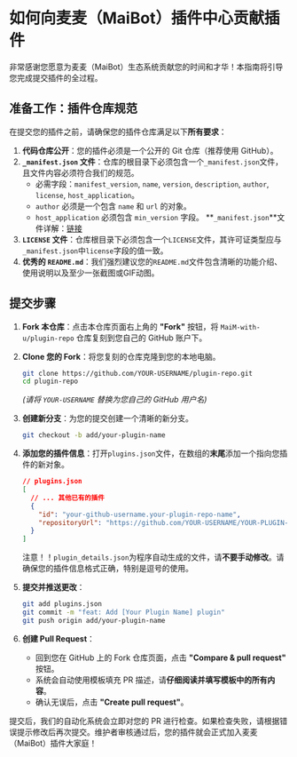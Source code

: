# 如何向麦麦（MaiBot）插件中心贡献插件

非常感谢您愿意为麦麦（MaiBot）生态系统贡献您的时间和才华！本指南将引导您完成提交插件的全过程。

## 准备工作：插件仓库规范

在提交您的插件之前，请确保您的插件仓库满足以下**所有要求**：

1.  **代码仓库公开**：您的插件必须是一个公开的 Git 仓库（推荐使用 GitHub）。
2.  **`_manifest.json` 文件**：仓库的根目录下必须包含一个`_manifest.json`文件，且文件内容必须符合我们的规范。
    -   必需字段：`manifest_version`, `name`, `version`, `description`, `author`, `license`, `host_application`。
    -   `author` 必须是一个包含 `name` 和 `url` 的对象。
    -   `host_application` 必须包含 `min_version` 字段。
    **`_manifest.json`**文件详解：[链接](https://docs.mai-mai.org/develop/plugin_develop/manifest-guide.html#%F0%9F%93%8B-%E5%AD%97%E6%AE%B5%E8%AF%B4%E6%98%8E)
3.  **`LICENSE` 文件**：仓库根目录下必须包含一个`LICENSE`文件，其许可证类型应与`_manifest.json`中`license`字段的值一致。
4.  **优秀的 `README.md`**：我们强烈建议您的`README.md`文件包含清晰的功能介绍、使用说明以及至少一张截图或GIF动图。

## 提交步骤

1.  **Fork 本仓库**：点击本仓库页面右上角的 **"Fork"** 按钮，将 `MaiM-with-u/plugin-repo` 仓库复刻到您自己的 GitHub 账户下。

2.  **Clone 您的 Fork**：将您复刻的仓库克隆到您的本地电脑。
    ```bash
    git clone https://github.com/YOUR-USERNAME/plugin-repo.git
    cd plugin-repo
    ```
    *(请将 `YOUR-USERNAME` 替换为您自己的 GitHub 用户名)*

3.  **创建新分支**：为您的提交创建一个清晰的新分支。
    ```bash
    git checkout -b add/your-plugin-name
    ```

4.  **添加您的插件信息**：打开`plugins.json`文件，在数组的**末尾**添加一个指向您插件的新对象。
    ```json
    // plugins.json
    [
      // ... 其他已有的插件
      {
        "id": "your-github-username.your-plugin-repo-name",
        "repositoryUrl": "https://github.com/YOUR-USERNAME/YOUR-PLUGIN-REPO"
      }
    ]
    ```
    注意！！`plugin_details.json`为程序自动生成的文件，请**不要手动修改**。请确保您的插件信息格式正确，特别是逗号的使用。

5.  **提交并推送更改**：
    ```bash
    git add plugins.json
    git commit -m "feat: Add [Your Plugin Name] plugin"
    git push origin add/your-plugin-name
    ```

6.  **创建 Pull Request**：
    -   回到您在 GitHub 上的 Fork 仓库页面，点击 **"Compare & pull request"** 按钮。
    -   系统会自动使用模板填充 PR 描述，请**仔细阅读并填写模板中的所有内容**。
    -   确认无误后，点击 **"Create pull request"**。

提交后，我们的自动化系统会立即对您的 PR 进行检查。如果检查失败，请根据错误提示修改后再次提交。维护者审核通过后，您的插件就会正式加入麦麦（MaiBot）插件大家庭！
